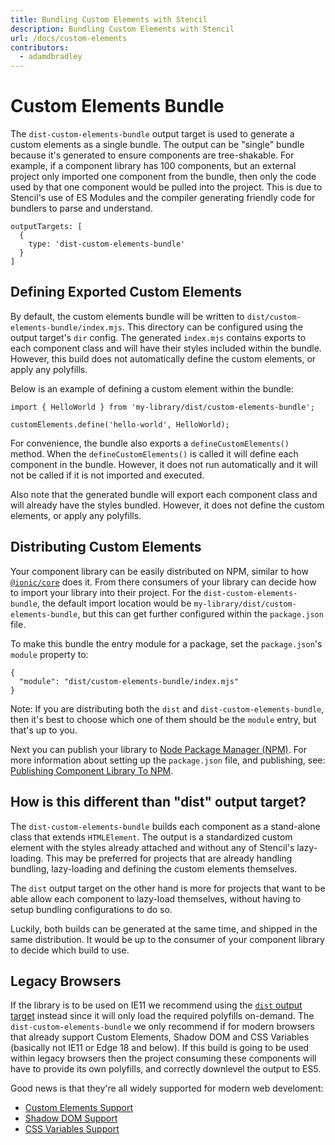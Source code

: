 ```yaml
---
title: Bundling Custom Elements with Stencil
description: Bundling Custom Elements with Stencil
url: /docs/custom-elements
contributors:
  - adamdbradley
---
```


# Custom Elements Bundle

The `dist-custom-elements-bundle` output target is used to generate a custom elements as a single bundle. The output can be "single" bundle because it's generated to ensure components are tree-shakable. For example, if a component library has 100 components, but an external project only imported one component from the bundle, then only the code used by that one component would be pulled into the project. This is due to Stencil's use of ES Modules and the compiler generating friendly code for bundlers to parse and understand.

```tsx
outputTargets: [
  {
    type: 'dist-custom-elements-bundle'
  }
]
```

## Defining Exported Custom Elements

By default, the custom elements bundle will be written to `dist/custom-elements-bundle/index.mjs`. This directory can be configured using the output target's `dir` config. The generated `index.mjs` contains exports to each component class and will have their styles included within the bundle. However, this build does not automatically define the custom elements, or apply any polyfills.

Below is an example of defining a custom element within the bundle:

```tsx
import { HelloWorld } from 'my-library/dist/custom-elements-bundle';

customElements.define('hello-world', HelloWorld);
```

For convenience, the bundle also exports a `defineCustomElements()` method. When the `defineCustomElements()` is called it will define each component in the bundle. However, it does not run automatically and it will not be called if it is not imported and executed.

Also note that the generated bundle will export each component class and will already have the styles bundled. However, it does not define the custom elements, or apply any polyfills.


## Distributing Custom Elements

Your component library can be easily distributed on NPM, similar to how [`@ionic/core`](https://www.npmjs.com/package/@ionic/core) does it. From there consumers of your library can decide how to import your library into their project. For the `dist-custom-elements-bundle`, the default import location would be `my-library/dist/custom-elements-bundle`, but this can get further configured within the `package.json` file.

To make this bundle the entry module for a package, set the `package.json`'s `module` property to:

```tsx
{
  "module": "dist/custom-elements-bundle/index.mjs"
}
```

Note: If you are distributing both the `dist` and `dist-custom-elements-bundle`, then it's best to choose which one of them should be the `module` entry, but that's up to you.

Next you can publish your library to [Node Package Manager (NPM)](https://www.npmjs.com/). For more information about setting up the `package.json` file, and publishing, see: [Publishing Component Library To NPM](/docs/publishing).

## How is this different than "dist" output target?

The `dist-custom-elements-bundle` builds each component as a stand-alone class that extends `HTMLElement`. The output is a standardized custom element with the styles already attached and without any of Stencil's lazy-loading. This may be preferred for projects that are already handling bundling, lazy-loading and defining the custom elements themselves.

The `dist` output target on the other hand is more for projects that want to be able allow each component to lazy-load themselves, without having to setup bundling configurations to do so.

Luckily, both builds can be generated at the same time, and shipped in the same distribution. It would be up to the consumer of your component library to decide which build to use.


## Legacy Browsers

If the library is to be used on IE11 we recommend using the [`dist` output target](/output-targets/dist) instead since it will only load the required polyfills on-demand. The `dist-custom-elements-bundle` we only recommend if for modern browsers that already support Custom Elements, Shadow DOM and CSS Variables (basically not IE11 or Edge 18 and below). If this build is going to be used within legacy browsers then the project consuming these components will have to provide its own polyfills, and correctly downlevel the output to ES5.

Good news is that they're all widely supported for modern web develoment:

- [Custom Elements Support](https://caniuse.com/#feat=custom-elementsv1)
- [Shadow DOM Support](https://caniuse.com/#feat=shadowdomv1)
- [CSS Variables Support](https://caniuse.com/#feat=css-variables)
